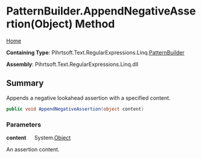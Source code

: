 # PatternBuilder\.AppendNegativeAssertion\(Object\) Method

[Home](../../../../../../README.md)

**Containing Type**: Pihrtsoft\.Text\.RegularExpressions\.Linq\.[PatternBuilder](../README.md)

**Assembly**: Pihrtsoft\.Text\.RegularExpressions\.Linq\.dll

## Summary

Appends a negative lookahead assertion with a specified content\.

```csharp
public void AppendNegativeAssertion(object content)
```

### Parameters

**content** &emsp; System\.[Object](https://docs.microsoft.com/en-us/dotnet/api/system.object)

An assertion content\.